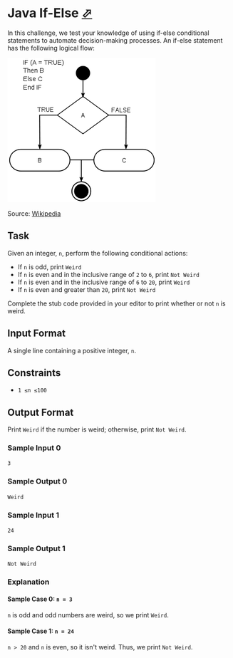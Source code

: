# Java If-Else [⬀](https://www.hackerrank.com/challenges/java-if-else/problem)

In this challenge, we test your knowledge of using if-else conditional statements to automate decision-making processes. An if-else statement has the 
following logical flow:

![Wikipedia if-else flow chart](1446563087-4ec019a919-332px-If-Then-Else-diagram.svg.png)

Source: [Wikipedia](https://en.wikipedia.org/wiki/Conditional_%28computer_programming%29)

## Task

Given an integer, `n`, perform the following conditional actions:

- If `n` is odd, print `Weird`
- If `n` is even and in the inclusive range of `2` to `6`, print `Not Weird`
- If `n` is even and in the inclusive range of `6` to `20`, print `Weird`
- If `n` is even and greater than `20`, print `Not Weird`

Complete the stub code provided in your editor to print whether or not `n` is weird.

## Input Format

A single line containing a positive integer, `n`.

## Constraints

- `1 ≤n ≤100`

## Output Format

Print `Weird` if the number is weird; otherwise, print `Not Weird`.

### Sample Input 0
```
3
```

### Sample Output 0
```
Weird
```

### Sample Input 1
```
24
```

### Sample Output 1
```
Not Weird
```

### Explanation

#### Sample Case 0: `n = 3`
`n` is odd and odd numbers are weird, so we print `Weird`.

#### Sample Case 1: `n = 24`
`n > 20` and `n` is even, so it isn't weird. Thus, we print `Not Weird`.
